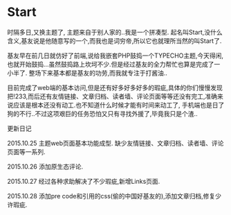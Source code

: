 # Start

时隔多日,又换主题了, 主题来自于别人家的..我是一个拼凑型. 起名叫Start,没什么含义,基友说是他随意写的一个,而我也是词穷帝,所以它也就理所当然的叫Start了.

基友早在前几日就仿好了前端,说给我嵌套PHP鼓捣一个TYPECHO主题,今天得闲,也就开始鼓捣...虽然鼓捣路上坎坷不少.但是经过基友的全力帮忙也算是完成了一小半了. 整场下来基本都是基友的功劳,而我就专注于打酱油..

目前完成了web端的基本访问,但是还有好多好多好多的瑕疵,具体的你们慢慢发现把!233,而后还有友情链接、文章归档、读者墙、评论页面等等还没有完工,准确来说应该是根本还没有动工.也不知道什么时候才能有时间来动工了, 手机端也是日了狗的不行..不过这项艰巨的任务恐怕又只有寻找外援了,毕竟我只是个渣..



更新日记

2015.10.25 主题web页面基本功能成型. 缺少友情链接、文章归档、读者墙、评论页面等一系列.

2015.10.26 添加原生态评论.

2015.10.27 经过各种求助解决了不少瑕疵,新增Links页面.

2015.10.28 添加pre code和引用的css(偷的中国好基友的),添加文章归档,修复少许瑕疵.
